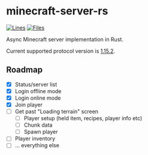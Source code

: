 # minecraft-server-rs

[![Lines](https://tokei.rs/b1/github/DomWilliams0/minecraft-server-rs)](https://github.com/XAMPPRocky/tokei)
[![Files](https://tokei.rs/b1/github/DomWilliams0/minecraft-server-rs?category=files)](https://github.com/XAMPPRocky/tokei)

Async Minecraft server implementation in Rust.

Current supported protocol version is [1.15.2](https://wiki.vg/index.php?title=Protocol&oldid=16067).


## Roadmap
* [X] Status/server list
* [X] Login offline mode
* [X] Login online mode
* [X] Join player
* [ ] Get past "Loading terrain" screen
	* [ ] Player setup (held item, recipes, player info etc)
	* [ ] Chunk data
	* [ ] Spawn player
* [ ] Player inventory
* [ ] ... everything else
